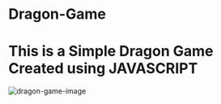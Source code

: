 ﻿# Dragon-Game
# This is a Simple Dragon Game Created using JAVASCRIPT 

![dragon-game-image](https://github.com/UmaM03/Dragon-Game/assets/141203021/87f89edb-8016-487d-bb2f-10d752306200)
